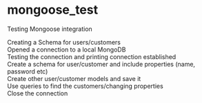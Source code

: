 # mongoose_test
Testing Mongoose integration 


Creating a Schema for users/customers <br>
Opened a connection to a local MongoDB<br>
Testing the connection and printing connection established<br>
Create a schema for user/customer and include properties (name, password etc)<br>
Create other user/customer models and save it<br>
Use queries to find the customers/changing properties<br>
Close the connection

